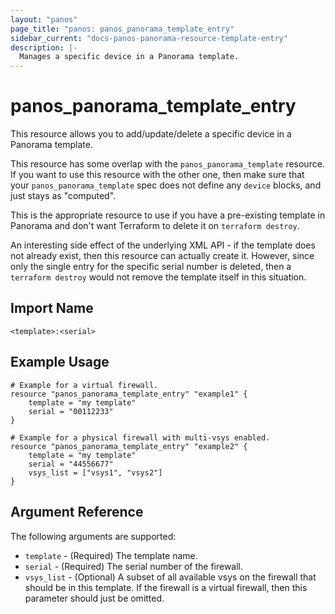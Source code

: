 ```yaml
---
layout: "panos"
page_title: "panos: panos_panorama_template_entry"
sidebar_current: "docs-panos-panorama-resource-template-entry"
description: |-
  Manages a specific device in a Panorama template.
---
```


# panos_panorama_template_entry

This resource allows you to add/update/delete a specific device in a Panorama
template.

This resource has some overlap with the `panos_panorama_template`
resource.  If you want to use this resource with the other one, then make
sure that your `panos_panorama_template` spec does not define any
`device` blocks, and just stays as "computed".

This is the appropriate resource to use if you have a pre-existing template
in Panorama and don't want Terraform to delete it on `terraform destroy`.

An interesting side effect of the underlying XML API - if the template does
not already exist, then this resource can actually create it.  However, since
only the single entry for the specific serial number is deleted, then a
`terraform destroy` would not remove the template itself in this situation.


## Import Name

```
<template>:<serial>
```


## Example Usage

```hcl
# Example for a virtual firewall.
resource "panos_panorama_template_entry" "example1" {
    template = "my template"
    serial = "00112233"
}

# Example for a physical firewall with multi-vsys enabled.
resource "panos_panorama_template_entry" "example2" {
    template = "my template"
    serial = "44556677"
    vsys_list = ["vsys1", "vsys2"]
}
```

## Argument Reference

The following arguments are supported:

* `template` - (Required) The template name.
* `serial` - (Required) The serial number of the firewall.
* `vsys_list` - (Optional) A subset of all available vsys on the firewall
  that should be in this template.  If the firewall is a virtual firewall,
  then this parameter should just be omitted.
